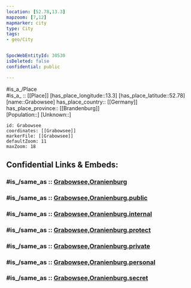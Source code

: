 ```yaml
---
location: [52.78,13.3] 
mapzoom: [7,12] 
mapmarker: city 
type: City
tags:
- geo/City


SpocWebEntityId: 30530
isDeleted: false
confidential: public

---
```

#is_a_/Place  
#is_a_ :: [[Place]] 
[has_place_longitude::13.3] 
[has_place_latitude::52.78] 
[name::Grabowsee] 
has_place_country:: [[Germany]]  
has_place_province:: [[Brandenburg]]  
[Population::] 
[Unknown::] 


```leaflet
id: Grabowsee
coordinates: [[Grabowsee]] 
markerFile: [[Grabowsee]] 
defaultZoom: 11 
maxZoom: 18
```


## Confidential Links & Embeds: 

### #is_/same_as :: [Grabowsee,Oranienburg](/_Standards/Earth/Continent/Europe/Europe~Central/Germany/Germany~East/Brandenburg/counties~Brandenburg/Oberhavel/cities~Oberhavel/Oranienburg/Grabowsee,Oranienburg.md) 

### #is_/same_as :: [Grabowsee,Oranienburg.public](/_public/Earth/Continent/Europe/Europe~Central/Germany/Germany~East/Brandenburg/counties~Brandenburg/Oberhavel/cities~Oberhavel/Oranienburg/Grabowsee,Oranienburg.public.md) 

### #is_/same_as :: [Grabowsee,Oranienburg.internal](/_internal/Earth/Continent/Europe/Europe~Central/Germany/Germany~East/Brandenburg/counties~Brandenburg/Oberhavel/cities~Oberhavel/Oranienburg/Grabowsee,Oranienburg.internal.md) 

### #is_/same_as :: [Grabowsee,Oranienburg.protect](/_protect/Earth/Continent/Europe/Europe~Central/Germany/Germany~East/Brandenburg/counties~Brandenburg/Oberhavel/cities~Oberhavel/Oranienburg/Grabowsee,Oranienburg.protect.md) 

### #is_/same_as :: [Grabowsee,Oranienburg.private](/_private/Earth/Continent/Europe/Europe~Central/Germany/Germany~East/Brandenburg/counties~Brandenburg/Oberhavel/cities~Oberhavel/Oranienburg/Grabowsee,Oranienburg.private.md) 

### #is_/same_as :: [Grabowsee,Oranienburg.personal](/_personal/Earth/Continent/Europe/Europe~Central/Germany/Germany~East/Brandenburg/counties~Brandenburg/Oberhavel/cities~Oberhavel/Oranienburg/Grabowsee,Oranienburg.personal.md) 

### #is_/same_as :: [Grabowsee,Oranienburg.secret](/_secret/Earth/Continent/Europe/Europe~Central/Germany/Germany~East/Brandenburg/counties~Brandenburg/Oberhavel/cities~Oberhavel/Oranienburg/Grabowsee,Oranienburg.secret.md)

